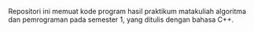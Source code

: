 Repositori ini memuat kode program hasil praktikum matakuliah algoritma dan pemrograman pada semester 1, yang ditulis dengan bahasa C++.
